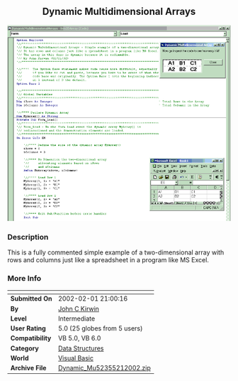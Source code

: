 ﻿<div align="center">

## Dynamic Multidimensional Arrays

<img src="PIC2002212359191486.gif">
</div>

### Description

This is a fully commented simple example of a two-dimensional array with rows and columns just like a spreadsheet in a program like MS Excel.
 
### More Info
 


<span>             |<span>
---                |---
**Submitted On**   |2002-02-01 21:00:16
**By**             |[John C Kirwin](https://github.com/Planet-Source-Code/PSCIndex/blob/master/ByAuthor/john-c-kirwin.md)
**Level**          |Intermediate
**User Rating**    |5.0 (25 globes from 5 users)
**Compatibility**  |VB 5\.0, VB 6\.0
**Category**       |[Data Structures](https://github.com/Planet-Source-Code/PSCIndex/blob/master/ByCategory/data-structures__1-33.md)
**World**          |[Visual Basic](https://github.com/Planet-Source-Code/PSCIndex/blob/master/ByWorld/visual-basic.md)
**Archive File**   |[Dynamic\_Mu52355212002\.zip](https://github.com/Planet-Source-Code/john-c-kirwin-dynamic-multidimensional-arrays__1-31404/archive/master.zip)








